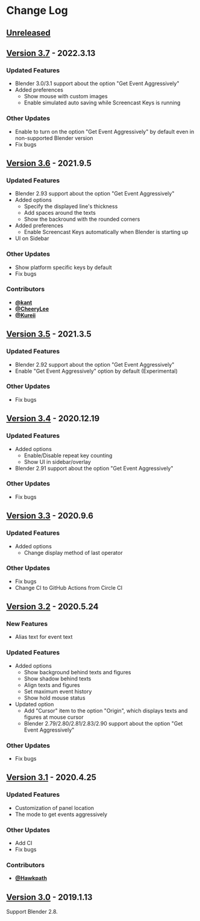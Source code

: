 <!-- markdownlint-disable MD024 -->

# Change Log

## [Unreleased](https://github.com/nutti/Screencast-Keys/compare/v3.7...master)

<!-- markdownlint-disable-next-line MD013 -->
## [Version 3.7](https://github.com/nutti/Screencast-Keys/compare/v3.6...v3.7) - 2022.3.13

### Updated Features

* Blender 3.0/3.1 support about the option "Get Event Aggressively"
* Added preferences
  * Show mouse with custom images
  * Enable simulated auto saving while Screencast Keys is running

### Other Updates

* Enable to turn on the option "Get Event Aggressively" by default even in
  non-supported Blender version
* Fix bugs

<!-- markdownlint-disable-next-line MD013 -->
## [Version 3.6](https://github.com/nutti/Screencast-Keys/compare/v3.5...v3.6) - 2021.9.5

### Updated Features

* Blender 2.93 support about the option "Get Event Aggressively"
* Added options
  * Specify the displayed line's thickness
  * Add spaces around the texts
  * Show the backround with the rounded corners
* Added preferences
  * Enable Screencast Keys automatically when Blender is starting up
* UI on Sidebar

### Other Updates

* Show platform specific keys by default
* Fix bugs

### Contributors

* [**@kant**](https://github.com/kant)
* [**@CheeryLee**](https://github.com/CheeryLee)
* [**@Kureii**](https://github.com/Kureii)

<!-- markdownlint-disable-next-line MD013 -->
## [Version 3.5](https://github.com/nutti/Screencast-Keys/compare/v3.4...v3.5) - 2021.3.5

### Updated Features

* Blender 2.92 support about the option "Get Event Aggressively"
* Enable "Get Event Aggressively" option by default (Experimental)

### Other Updates

* Fix bugs

<!-- markdownlint-disable-next-line MD013 -->
## [Version 3.4](https://github.com/nutti/Screencast-Keys/compare/v3.3...v3.4) - 2020.12.19

### Updated Features

* Added options
  * Enable/Disable repeat key counting
  * Show UI in sidebar/overlay
* Blender 2.91 support about the option "Get Event Aggressively"

### Other Updates

* Fix bugs

<!-- markdownlint-disable-next-line MD013 -->
## [Version 3.3](https://github.com/nutti/Screencast-Keys/compare/v3.2...v3.3) - 2020.9.6

### Updated Features

* Added options
  * Change display method of last operator

### Other Updates

* Fix bugs
* Change CI to GitHub Actions from Circle CI

<!-- markdownlint-disable-next-line MD013 -->
## [Version 3.2](https://github.com/nutti/Screencast-Keys/compare/v3.1...v3.2) - 2020.5.24

### New Features

* Alias text for event text

### Updated Features

* Added options
  * Show background behind texts and figures
  * Show shadow behind texts
  * Align texts and figures
  * Set maximum event history
  * Show hold mouse status
* Updated option
  * Add "Cursor" item to the option "Origin", which displays texts and figures
    at mouse cursor
  * Blender 2.79/2.80/2.81/2.83/2.90 support about the option "Get Event
    Aggressively"

### Other Updates

* Fix bugs

<!-- markdownlint-disable-next-line MD013 -->
## [Version 3.1](https://github.com/nutti/Screencast-Keys/compare/v3.0...v3.1) - 2020.4.25

### Updated Features

* Customization of panel location
* The mode to get events aggressively

### Other Updates

* Add CI
* Fix bugs

### Contributors

* [**@Hawkpath**](https://github.com/Hawkpath)

<!-- markdownlint-disable-next-line MD013 -->
## [Version 3.0](https://github.com/nutti/Screencast-Keys/compare/7bcc2033343597442157e7eb6dc213056a740c55...v3.0) - 2019.1.13

Support Blender 2.8.
